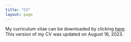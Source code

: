```yaml
---
title: "CV"
layout: page
---
```

My curriculum vitae can be downloaded by clicking [here](Deepak-Johnson-FAS-CV-20230816.pdf).  
This version of my CV was updated on August 16, 2023.  
